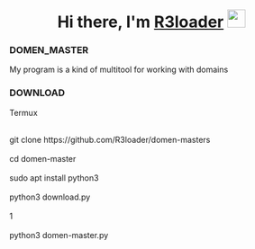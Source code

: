 

<h1 align="center">Hi there, I'm <a href="https://github.com/R3loader" target="_blank">R3loader</a> 
<img src="https://github.com/blackcater/blackcater/raw/main/images/Hi.gif" height="32"/></h1>


<h3>
  DOMEN_MASTER
</h3>

My program is a kind of multitool for working with domains

<h3>
  DOWNLOAD
</h3>
Termux
<p style="text-indent: 25px;>
  <br>git clone https://github.com/R3loader/domen-master</br><br>cd domen-master</br><br>pkg install python3</br><br>python3 download.py</br><br>1</br><br>python3 domen-master.py</br>
</p>
Linux
<p style="text-indent: 25px;>
  <br>git clone https://github.com/R3loader/domen-masters</br>
  <br>cd domen-master</br>
  <br>sudo apt install python3</br>
  <br>python3 download.py</br>
  <br>1</br>
  <br>python3 domen-master.py</br>
</p>
